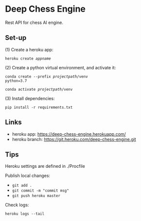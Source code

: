 # Deep Chess Engine

Rest API for chess AI engine.

## Set-up

(1) Create a heroku app:

<code>heroku create <i>appname</i></code>

(2) Create a python virtual environment, and activate it:

<code>conda create --prefix <i>projectpath</i>/venv python=3.7</code>

<code>conda activate <i>projectpath</i>/venv</code>

(3) Install dependencies:

<code>pip install -r requirements.txt</code>


## Links

-   heroku app: https://deep-chess-engine.herokuapp.com/
-   heroku branch: https://git.heroku.com/deep-chess-engine.git

## Tips

Heroku settings are defined in ./Procfile

Publish local changes:

* <code>git add .</code>
* <code>git commit -m "commit msg"</code>
* <code>git push heroku master</code>

Check logs:

<code>heroku logs --tail</code>
